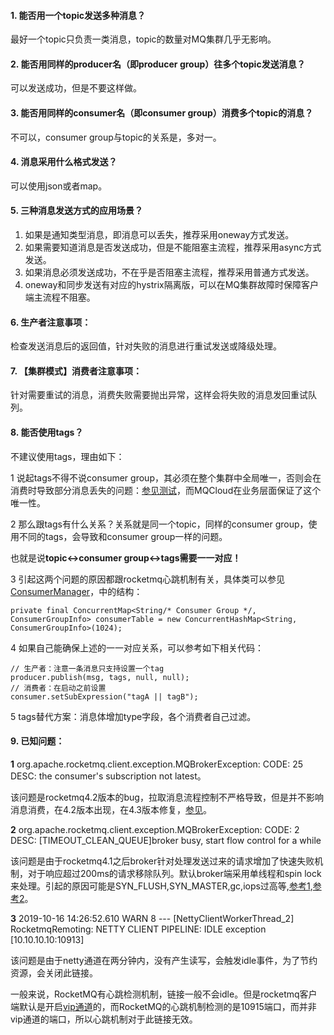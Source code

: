 #### 1. <span id="topic">能否用一个topic发送多种消息？</span>

最好一个topic只负责一类消息，topic的数量对MQ集群几乎无影响。

#### 2. <span id="producer">能否用同样的producer名（即producer group）往多个topic发送消息？</span>

可以发送成功，但是不要这样做。

#### 3. <span id="consumer">能否用同样的consumer名（即consumer group）消费多个topic的消息？</span>

不可以，consumer group与topic的关系是，多对一。

#### 4. <span id="message">消息采用什么格式发送？</span>

可以使用json或者map。

#### 5. <span id="send">三种消息发送方式的应用场景？</span>

1. 如果是通知类型消息，即消息可以丢失，推荐采用oneway方式发送。
2. 如果需要知道消息是否发送成功，但是不能阻塞主流程，推荐采用async方式发送。
3. 如果消息必须发送成功，不在乎是否阻塞主流程，推荐采用普通方式发送。
4. oneway和同步发送有对应的hystrix隔离版，可以在MQ集群故障时保障客户端主流程不阻塞。

#### 6. <span id="produceNotice">生产者注意事项：</span>

检查发送消息后的返回值，针对失败的消息进行重试发送或降级处理。

#### 7. <span id="cluster">【集群模式】消费者注意事项：</span>

针对需要重试的消息，消费失败需要抛出异常，这样会将失败的消息发回重试队列。

#### 8. <span id="tags">能否使用tags？</span>

不建议使用tags，理由如下：

1 说起tags不得不说consumer group，其必须在整个集群中全局唯一，否则会在消费时导致部分消息丢失的问题：[参见测试](https://blog.csdn.net/a417930422/article/details/50663639)，而MQCloud在业务层面保证了这个唯一性。

2 那么跟tags有什么关系？关系就是同一个topic，同样的consumer group，使用不同的tags，会导致和consumer group一样的问题。

也就是说**topic<->consumer group<->tags需要一一对应！**

3 引起这两个问题的原因都跟rocketmq心跳机制有关，具体类可以参见[ConsumerManager](https://github.com/apache/rocketmq/blob/master/broker/src/main/java/org/apache/rocketmq/broker/client/ConsumerManager.java)，中的结构：

```
private final ConcurrentMap<String/* Consumer Group */, ConsumerGroupInfo> consumerTable = new ConcurrentHashMap<String, ConsumerGroupInfo>(1024);
```

4 如果自己能确保上述的一一对应关系，可以参考如下相关代码：

```
// 生产者：注意一条消息只支持设置一个tag
producer.publish(msg, tags, null, null);
// 消费者：在启动之前设置
consumer.setSubExpression("tagA || tagB");
```

5 tags替代方案：消息体增加type字段，各个消费者自己过滤。

#### 9. <span id="knownIssue">已知问题：</span>

**1** org.apache.rocketmq.client.exception.MQBrokerException: CODE: 25 DESC: the consumer's subscription not latest。

该问题是rocketmq4.2版本的bug，拉取消息流程控制不严格导致，但是并不影响消息消费，在4.2版本出现，在4.3版本修复，[参见](https://github.com/apache/rocketmq/issues/370)。

**2** org.apache.rocketmq.client.exception.MQBrokerException: CODE: 2 DESC: [TIMEOUT_CLEAN_QUEUE]broker busy, start flow control for a while

该问题是由于rocketmq4.1之后broker针对处理发送过来的请求增加了快速失败机制，对于响应超过200ms的请求移除队列。默认broker端采用单线程和spin lock来处理。引起的原因可能是SYN_FLUSH,SYN_MASTER,gc,iops过高等,[参考1](https://stackoverflow.com/questions/43154365/rocketmqmqbrokerexception-code-2-desc-timeout-clean-queue),[参考2](https://issues.apache.org/jira/browse/ROCKETMQ-311)。

**3** 2019-10-16 14:26:52.610  WARN 8 --- [NettyClientWorkerThread_2] RocketmqRemoting: NETTY CLIENT PIPELINE: IDLE exception [10.10.10.10:10913]

该问题是由于netty通道在两分钟内，没有产生读写，会触发idle事件，为了节约资源，会关闭此链接。

一般来说，RocketMQ有心跳检测机制，链接一般不会idle。但是rocketmq客户端默认是开启[vip通道](../developerGuide/client#start)的，而RocketMQ的心跳机制检测的是10915端口，而并非vip通道的端口，所以心跳机制对于此链接无效。